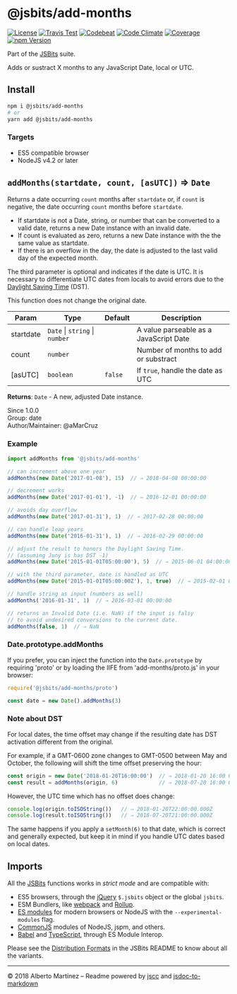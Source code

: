 # @jsbits/add-months

[![License][license-image]](LICENSE)
[![Travis Test][travis-image]][travis-url]
[![Codebeat][codebeat-image]][codebeat-url]
[![Code Climate][climate-image]][climate-url]
[![Coverage][cccover-image]][cccover-url]
[![npm Version][npm-image]][npm-url]

Part of the [JSBits][jsbits-url] suite.

Adds or sustract X months to any JavaScript Date, local or UTC.

## Install

```bash
npm i @jsbits/add-months
# or
yarn add @jsbits/add-months
```

### Targets

- ES5 compatible browser
- NodeJS v4.2 or later

## `addMonths(startdate, count, [asUTC])` ⇒ <code>Date</code> 

Returns a date occurring `count` months after `startdate` or, if `count` is
negative, the date occurring `count` months before `startdate`.

- If startdate is not a Date, string, or number that can be converted to a
   valid date, returns a new Date instance with an invalid date.
- If count is evaluated as zero, returns a new Date instance with the
   the same value as startdate.
- If there is an overflow in the day, the date is adjusted to the last
   valid day of the expected month.

The third parameter is optional and indicates if the date is UTC. It is
necessary to differentiate UTC dates from locals to avoid errors due to the
[Daylight Saving Time](https://en.wikipedia.org/wiki/Daylight_saving_time)
(DST).

This function does not change the original date.

| Param | Type | Default | Description |
| --- | --- | --- | --- |
| startdate | <code>Date</code> \| <code>string</code> \| <code>number</code> |  | A value parseable as a JavaScript Date |
| count | <code>number</code> |  | Number of months to add or substract |
| \[asUTC] | <code>boolean</code> | <code>false</code> | If `true`, handle the date as UTC |

**Returns**: <code>Date</code> - A new, adjusted Date instance.  

Since 1.0.0<br>
Group: date<br>
Author/Maintainer: @aMarCruz<br>

### Example

```ts
import addMonths from '@jsbits/add-months'

// can increment above one year
addMonths(new Date('2017-01-08'), 15)  // ⇒ 2018-04-08 00:00:00

// decrement works
addMonths(new Date('2017-01-01'), -1)  // ⇒ 2016-12-01 00:00:00

// avoids day overflow
addMonths(new Date('2017-01-31'), 1)  // ⇒ 2017-02-28 00:00:00

// can handle leap years
addMonths(new Date('2016-01-31'), 1)  // ⇒ 2016-02-29 00:00:00

// adjust the result to honors the Daylight Saving Time.
// (assuming Juny is has DST -1)
addMonths(new Date('2015-01-01T05:00:00'), 5)  // ⇒ 2015-06-01 04:00:00

// with the third parameter, date is handled as UTC
addMonths(new Date('2015-01-01T05:00:00Z'), 1, true)  // ⇒ 2015-02-01 05:00:00Z

// handle string as input (numbers as well)
addMonths('2016-01-31', 1)  // ⇒ 2016-03-01 00:00:00

// returns an Invalid Date (i.e. NaN) if the input is falsy
// to avoid undesired conversions to the current date.
addMonths(false, 1)  // ⇒ NaN
```

### Date.prototype.addMonths

If you prefer, you can inject the function into the `Date.prototype` by requiring 'proto' or by loading the IIFE from 'add-months/proto.js' in your browser:

```ts
require('@jsbits/add-months/proto')

const date = new Date().addMonths(3)
```

### Note about DST

For local dates, the time offset may change if the resulting date has DST activation different from the original.

For example, if a GMT-0600 zone changes to GMT-0500 between May and October, the following will shift the time offset preserving the hour:

```ts
const origin = new Date('2018-01-20T16:00:00')  // ⇒ 2018-01-20 16:00 GMT-0600
const result = addMonths(origin, 6)             // ⇒ 2018-07-20 16:00 GMT-0500
```

However, the UTC time which has no offset does change:

```ts
console.log(origin.toISOString())   // ⇒ 2018-01-20T22:00:00.000Z
console.log(result.toISOString())   // ⇒ 2018-07-20T21:00:00.000Z
```

The same happens if you apply a `setMonth(6)` to that date, which is correct and generally expected, but keep it in mind if you handle UTC dates based on local dates.

## Imports

All the [JSBits][jsbits-url] functions works in _strict mode_ and are compatible with:

* ES5 browsers, through the [jQuery](https://jquery.com/) `$.jsbits` object or the global `jsbits`.
* ESM Bundlers, like [webpack](http://webpack.github.io/) and [Rollup](https://rollupjs.org/).
* [ES modules](http://2ality.com/2014/09/es6-modules-final.html) for modern browsers or NodeJS with the `--experimental-modules` flag.
* [CommonJS](https://nodejs.org/docs/latest/api/modules.html#modules_modules) modules of NodeJS, jspm, and others.
* [Babel](https://babeljs.io/) and [TypeScript](www.typescriptlang.org/), through ES Module Interop.

Please see the [Distribution Formats][jsbits-formats] in the JSBits README to know about all the variants.

---
&copy; 2018 Alberto Martínez &ndash; Readme powered by [jscc](https://github.com/aMarCruz/jscc) and [jsdoc-to-markdown](https://github.com/75lb/jsdoc-to-markdown)

[license-image]:  https://img.shields.io/badge/license-BSD%202--Clause-blue.svg
[npm-image]:      https://img.shields.io/npm/v/@jsbits/add-months.svg
[npm-url]:        https://www.npmjs.com/package/@jsbits/add-months
[travis-image]:   https://img.shields.io/travis/ProJSLib/jsbits.svg
[travis-url]:     https://travis-ci.org/ProJSLib/jsbits

[codebeat-image]: https://codebeat.co/badges/5b07ccc1-be43-41d8-aeaf-eee1913d4173
[codebeat-url]:   https://codebeat.co/projects/github-com-projslib-jsbits-master
[climate-image]:  https://codeclimate.com/github/ProJSLib/jsbits/badges/gpa.svg
[climate-url]:    https://codeclimate.com/github/ProJSLib/jsbits
[cccover-image]:  https://api.codeclimate.com/v1/badges/e991c05e8a92448d30f0/test_coverage
[cccover-url]:    https://codeclimate.com/github/ProJSLib/jsbits/test_coverage

[jsbits-url]:     https://github.com/ProJSLib/jsbits
[jsbits-formats]: https://github.com/ProJSLib/jsbits#distribution-formats
